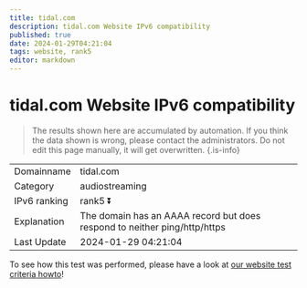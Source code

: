 ```yaml
---
title: tidal.com
description: tidal.com Website IPv6 compatibility
published: true
date: 2024-01-29T04:21:04
tags: website, rank5
editor: markdown
---
```


# tidal.com Website IPv6 compatibility

> The results shown here are accumulated by automation. If you think the data shown is wrong, please contact the administrators. 
> Do not edit this page manually, it will get overwritten.
{.is-info}


|   |   |
| - | - |
| Domainname | tidal.com
| Category | audiostreaming |
| IPv6 ranking | rank5 :arrow_double_down: |
| Explanation | The domain has an AAAA record but does respond to neither ping/http/https |
| Last Update | 2024-01-29 04:21:04 |

To see how this test was performed, please have a look at [our website test criteria howto](/howto/testcriteria/website)!

